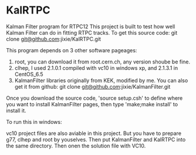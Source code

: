 # KalRTPC
Kalman Filter program for RTPC12
This project is built to test how well Kalman Filter can do 
in fitting RTPC tracks.
To get this source code: 
git clone git@github.com:jixie/KalRTPC.git 

This program depends on 3 other software pageages:
1) root, you can download it from root.cern.ch, any version shoube be fine.
2) clhep, I used 2.1.0.1 compiled with vc10 in windows xp, and 2.1.3.1 in CentOS_6.5
3) KalmanFilter libraries originally from KEK, modified by me. You can also get it from
github:  git clone git@github.com:jixie/KalmanFilter.git 

Once you download the source code, 'source setup.csh' to define where you want to 
install KalmanFilter pages, then type 'make;make install' to install it.

To run this in windows:

vc10 project files are also aviable in this project. But you have to prepare g77,
clhep and root by youselves. Then put KalmanFilter and KalRTPC into 
the same directory. Then onen the solution file with VC10. 
